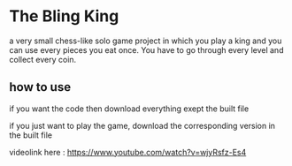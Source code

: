 # The Bling King
a very small chess-like solo game project in which you play a king and you can use every pieces you eat once. You have to go through every level and collect every coin.  

## how to use
if you want the code then download everything exept the built file

if you just want to play the game, download the corresponding version in the built file

videolink here : https://www.youtube.com/watch?v=wjyRsfz-Es4